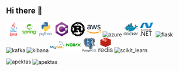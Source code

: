 ## Hi there 👋

<p align="left"> 

   <img src="https://raw.githubusercontent.com/devicons/devicon/master/icons/java/java-original-wordmark.svg" alt="java" width="40" height="40"/> 
   <img src="https://raw.githubusercontent.com/devicons/devicon/master/icons/spring/spring-original-wordmark.svg" alt="spring" width="40" height="40"/> 
   <img src="https://raw.githubusercontent.com/devicons/devicon/master/icons/python/python-original-wordmark.svg" alt="python" width="40" height="40"/> 
   <img src="https://raw.githubusercontent.com/devicons/devicon/master/icons/csharp/csharp-original.svg" alt="csharp" width="40" height="40"/> 
   <img src="https://raw.githubusercontent.com/devicons/devicon/master/icons/rust/rust-original.svg" alt="rust" width="40" height="40"/> 
   <img src="https://raw.githubusercontent.com/devicons/devicon/master/icons/amazonwebservices/amazonwebservices-original-wordmark.svg" alt="aws" width="40" height="40"/>
   <img src="https://www.vectorlogo.zone/logos/microsoft_azure/microsoft_azure-icon.svg" alt="azure" width="40" height="40"/> 
   <img src="https://raw.githubusercontent.com/devicons/devicon/master/icons/docker/docker-original-wordmark.svg" alt="docker" width="40" height="40"/> 
   <img src="https://raw.githubusercontent.com/devicons/devicon/master/icons/dot-net/dot-net-original-wordmark.svg" alt="dotnet" width="40" height="40"/>
   <img src="https://www.vectorlogo.zone/logos/pocoo_flask/pocoo_flask-icon.svg" alt="flask" width="40" height="40"/> 
   <img src="https://www.vectorlogo.zone/logos/apache_kafka/apache_kafka-icon.svg" alt="kafka" width="40" height="40"/> 
   <img src="https://www.vectorlogo.zone/logos/elasticco_kibana/elasticco_kibana-icon.svg" alt="kibana" width="40" height="40"/> 
   <img src="https://raw.githubusercontent.com/devicons/devicon/master/icons/mysql/mysql-original-wordmark.svg" alt="mysql" width="40" height="40"/>
   <img src="https://raw.githubusercontent.com/devicons/devicon/master/icons/nginx/nginx-original.svg" alt="nginx" width="40" height="40"/>
   <img src="https://raw.githubusercontent.com/devicons/devicon/master/icons/postgresql/postgresql-original-wordmark.svg" alt="postgresql" width="40" height="40"/> 
 <img src="https://raw.githubusercontent.com/devicons/devicon/master/icons/redis/redis-original-wordmark.svg" alt="redis" width="40" height="40"/> 
 <img src="https://upload.wikimedia.org/wikipedia/commons/0/05/Scikit_learn_logo_small.svg" alt="scikit_learn" width="40" height="40"/> 

</p>

<p><img align="left" src="https://github-readme-stats.vercel.app/api/top-langs?username=apektas&show_icons=true&locale=en&layout=compact" alt="apektas" /></p>

<p>&nbsp;<img align="center" src="https://github-readme-stats.vercel.app/api?username=apektas&show_icons=true&locale=en" alt="apektas" /></p>

<!--
**apektas/apektas** is a ✨ _special_ ✨ repository because its `README.md` (this file) appears on your GitHub profile.

Here are some ideas to get you started:

- 🔭 I’m currently working on ...
- 🌱 I’m currently learning ...
- 👯 I’m looking to collaborate on ...
- 🤔 I’m looking for help with ...
- 💬 Ask me about ...
- 📫 How to reach me: ...
- 😄 Pronouns: ...
- ⚡ Fun fact: ...
-->
